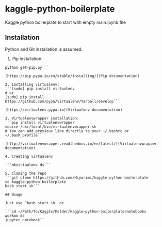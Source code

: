 # kaggle-python-boilerplate
Kaggle python boilerplate to start with empty main.ipynb file

## Installation

Python and Git installation is assumed.

1. Pip installation:
```wget https://bootstrap.pypa.io/get-pip.py
python get-pip.py```

[https://pip.pypa.io/en/stable/installing/](Pip documentation)

2. Installing virtualenv:
```[sudo] pip install virtualenv
# or
[sudo] pip install https://github.com/pypa/virtualenv/tarball/develop```

[https://virtualenv.pypa.io](Virtualenv documentation)

3. Virtualenvwrapper installation:
```pip install virtualenvwrapper
source /usr/local/bin/virtualenvwrapper.sh
# You can add previous line directly to your ~/.bashrc or ~/.bash_profile```

[http://virtualenvwrapper.readthedocs.io/en/latest/](Virtualenvwrapper documentation)

4. Creating virtualenv

```mkvirtualenv ds```

5. Cloning the repo
```git clone https://github.com/Hiyorimi/kaggle-python-boilerplate
cd kaggle-python-boilerplate
bash start.sh```

## Usage 

Just use `bash start.sh` or 

```cd ~/Path/To/Kaggle/Folder/kaggle-python-boilerplate/notebooks
workon ds
jupyter notebook``

